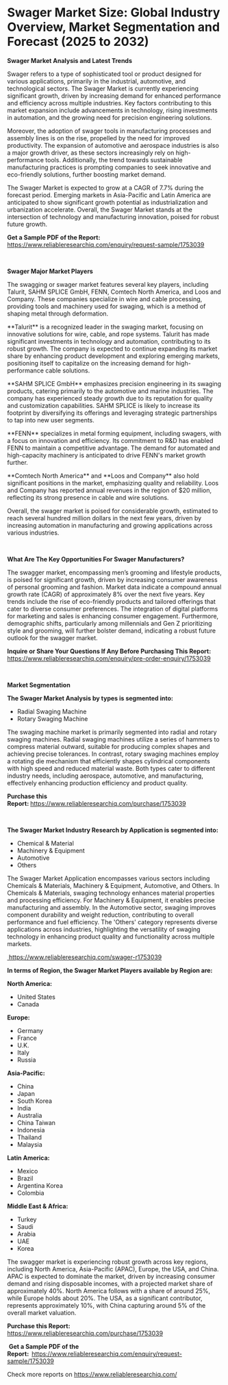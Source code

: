 <p><h1>Swager Market Size: Global Industry Overview, Market Segmentation and Forecast (2025 to 2032)</h1></p><p><strong>Swager Market Analysis and Latest Trends</strong></p>
<p><p>Swager refers to a type of sophisticated tool or product designed for various applications, primarily in the industrial, automotive, and technological sectors. The Swager Market is currently experiencing significant growth, driven by increasing demand for enhanced performance and efficiency across multiple industries. Key factors contributing to this market expansion include advancements in technology, rising investments in automation, and the growing need for precision engineering solutions.</p><p>Moreover, the adoption of swager tools in manufacturing processes and assembly lines is on the rise, propelled by the need for improved productivity. The expansion of automotive and aerospace industries is also a major growth driver, as these sectors increasingly rely on high-performance tools. Additionally, the trend towards sustainable manufacturing practices is prompting companies to seek innovative and eco-friendly solutions, further boosting market demand.</p><p>The Swager Market is expected to grow at a CAGR of 7.7% during the forecast period. Emerging markets in Asia-Pacific and Latin America are anticipated to show significant growth potential as industrialization and urbanization accelerate. Overall, the Swager Market stands at the intersection of technology and manufacturing innovation, poised for robust future growth.</p></p>
<p><strong>Get a Sample PDF of the Report:&nbsp;</strong> <a href="https://www.reliableresearchiq.com/enquiry/request-sample/1753039?utm_campaign=2853&utm_medium=2&utm_source=Github&utm_content=ia&utm_term=10042025&utm_id=swager">https://www.reliableresearchiq.com/enquiry/request-sample/1753039</a></p>
<p>&nbsp;</p>
<p><strong>Swager Major Market Players</strong></p>
<p><p>The swagging or swager market features several key players, including Talurit, SAHM SPLICE GmbH, FENN, Comtech North America, and Loos and Company. These companies specialize in wire and cable processing, providing tools and machinery used for swaging, which is a method of shaping metal through deformation.</p><p>**Talurit** is a recognized leader in the swaging market, focusing on innovative solutions for wire, cable, and rope systems. Talurit has made significant investments in technology and automation, contributing to its robust growth. The company is expected to continue expanding its market share by enhancing product development and exploring emerging markets, positioning itself to capitalize on the increasing demand for high-performance cable solutions.</p><p>**SAHM SPLICE GmbH** emphasizes precision engineering in its swaging products, catering primarily to the automotive and marine industries. The company has experienced steady growth due to its reputation for quality and customization capabilities. SAHM SPLICE is likely to increase its footprint by diversifying its offerings and leveraging strategic partnerships to tap into new user segments.</p><p>**FENN** specializes in metal forming equipment, including swagers, with a focus on innovation and efficiency. Its commitment to R&D has enabled FENN to maintain a competitive advantage. The demand for automated and high-capacity machinery is anticipated to drive FENN's market growth further.</p><p>**Comtech North America** and **Loos and Company** also hold significant positions in the market, emphasizing quality and reliability. Loos and Company has reported annual revenues in the region of $20 million, reflecting its strong presence in cable and wire solutions.</p><p>Overall, the swager market is poised for considerable growth, estimated to reach several hundred million dollars in the next few years, driven by increasing automation in manufacturing and growing applications across various industries.</p></p>
<p>&nbsp;</p>
<p><strong>What Are The Key Opportunities For Swager Manufacturers?</strong></p>
<p><p>The swagger market, encompassing men’s grooming and lifestyle products, is poised for significant growth, driven by increasing consumer awareness of personal grooming and fashion. Market data indicate a compound annual growth rate (CAGR) of approximately 8% over the next five years. Key trends include the rise of eco-friendly products and tailored offerings that cater to diverse consumer preferences. The integration of digital platforms for marketing and sales is enhancing consumer engagement. Furthermore, demographic shifts, particularly among millennials and Gen Z prioritizing style and grooming, will further bolster demand, indicating a robust future outlook for the swagger market.</p></p>
<p><strong>Inquire or Share Your Questions If Any Before Purchasing This Report:</strong> <a href="https://www.reliableresearchiq.com/enquiry/pre-order-enquiry/1753039?utm_campaign=2853&utm_medium=2&utm_source=Github&utm_content=ia&utm_term=10042025&utm_id=swager">https://www.reliableresearchiq.com/enquiry/pre-order-enquiry/1753039</a></p>
<p>&nbsp;</p>
<p><strong>Market Segmentation</strong></p>
<p><strong>The Swager Market Analysis by types is segmented into:</strong></p>
<p><ul><li>Radial Swaging Machine</li><li>Rotary Swaging Machine</li></ul></p>
<p><p>The swaging machine market is primarily segmented into radial and rotary swaging machines. Radial swaging machines utilize a series of hammers to compress material outward, suitable for producing complex shapes and achieving precise tolerances. In contrast, rotary swaging machines employ a rotating die mechanism that efficiently shapes cylindrical components with high speed and reduced material waste. Both types cater to different industry needs, including aerospace, automotive, and manufacturing, effectively enhancing production efficiency and product quality.</p></p>
<p><strong>Purchase this Report:&nbsp;</strong><a href="https://www.reliableresearchiq.com/purchase/1753039?utm_campaign=2853&utm_medium=2&utm_source=Github&utm_content=ia&utm_term=10042025&utm_id=swager">https://www.reliableresearchiq.com/purchase/1753039</a></p>
<p>&nbsp;</p>
<p><strong>The Swager Market Industry Research by Application is segmented into:</strong></p>
<p><ul><li>Chemical & Material</li><li>Machinery & Equipment</li><li>Automotive</li><li>Others</li></ul></p>
<p><p>The Swager Market Application encompasses various sectors including Chemicals & Materials, Machinery & Equipment, Automotive, and Others. In Chemicals & Materials, swaging technology enhances material properties and processing efficiency. For Machinery & Equipment, it enables precise manufacturing and assembly. In the Automotive sector, swaging improves component durability and weight reduction, contributing to overall performance and fuel efficiency. The 'Others' category represents diverse applications across industries, highlighting the versatility of swaging technology in enhancing product quality and functionality across multiple markets.</p></p>
<p><a href="https://www.reliableresearchiq.com/swager-r1753039?utm_campaign=2853&utm_medium=2&utm_source=Github&utm_content=ia&utm_term=10042025&utm_id=swager">&nbsp;https://www.reliableresearchiq.com/swager-r1753039</a></p>
<p><strong>In terms of Region, the Swager Market Players available by Region are:</strong></p>
<p>
    <p> <strong> North America: </strong>
        <ul>
            <li>United States</li>
            <li>Canada</li>
        </ul>
        </p> 
    <p> <strong> Europe: </strong>
        <ul>
            <li>Germany</li>
            <li>France</li>
            <li>U.K.</li>
            <li>Italy</li>
            <li>Russia</li>
        </ul>
        </p> 
    <p> <strong> Asia-Pacific: </strong>
        <ul>
            <li>China</li>
            <li>Japan</li>
            <li>South Korea</li>
            <li>India</li>
            <li>Australia</li>
            <li>China Taiwan</li>
            <li>Indonesia</li>
            <li>Thailand</li>
            <li>Malaysia</li>
        </ul>
        </p> 
    <p> <strong> Latin America: </strong>
        <ul>
            <li>Mexico</li>
            <li>Brazil</li>
            <li>Argentina Korea</li>
            <li>Colombia</li>
        </ul>
        </p> 
    <p> <strong> Middle East & Africa: </strong>
        <ul>
            <li>Turkey</li>
            <li>Saudi</li>
            <li>Arabia</li>
            <li>UAE</li>
            <li>Korea</li>
        </ul>
    </p>
    </p>
<p><p>The swagger market is experiencing robust growth across key regions, including North America, Asia-Pacific (APAC), Europe, the USA, and China. APAC is expected to dominate the market, driven by increasing consumer demand and rising disposable incomes, with a projected market share of approximately 40%. North America follows with a share of around 25%, while Europe holds about 20%. The USA, as a significant contributor, represents approximately 10%, with China capturing around 5% of the overall market valuation.</p></p>
<p><strong>Purchase this Report: </strong><a href="https://www.reliableresearchiq.com/purchase/1753039?utm_campaign=2853&utm_medium=2&utm_source=Github&utm_content=ia&utm_term=10042025&utm_id=swager">https://www.reliableresearchiq.com/purchase/1753039</a></p>
<p>&nbsp;<strong>Get a Sample PDF of the Report:&nbsp;&nbsp;</strong><a href="https://www.reliableresearchiq.com/enquiry/request-sample/1753039?utm_campaign=2853&utm_medium=2&utm_source=Github&utm_content=ia&utm_term=10042025&utm_id=swager">https://www.reliableresearchiq.com/enquiry/request-sample/1753039</a></p>
<p><strong></strong></p>
<p>Check more reports on <a href="https://www.reliableresearchiq.com/?utm_campaign=2853&utm_medium=2&utm_source=Github&utm_content=ia&utm_term=10042025&utm_id=swager">https://www.reliableresearchiq.com/</a></p>